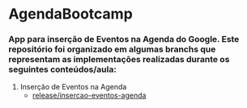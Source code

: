 # AgendaBootcamp

### App para inserção de Eventos na Agenda do Google. Este repositório foi organizado em algumas branchs que representam as implementações realizadas durante os seguintes conteúdos/aula:

1. Inserção de Eventos na Agenda
   - [release/insercao-eventos-agenda](https://github.com/ronanbss/AgendaBootcamp/tree/insercao-eventos-agenda)

